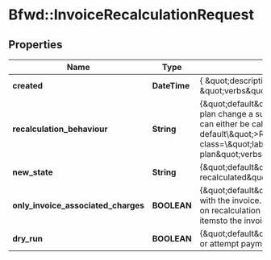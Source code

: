 # Bfwd::InvoiceRecalculationRequest

## Properties
Name | Type | Description | Notes
------------ | ------------- | ------------- | -------------
**created** | **DateTime** | { \&quot;description\&quot; : \&quot;The UTC DateTime when the object was created.\&quot;, \&quot;verbs\&quot;:[] } | [optional] 
**recalculation_behaviour** | **String** | {\&quot;default\&quot;:\&quot;RecalculateAsLatestSubscriptionVersion\&quot;,\&quot;description\&quot;:\&quot;On plan change a subscription may have outstanding invoices.If the value of the invoice needs to be changed it can either be calculated via the new or old plan. &lt;span class&#x3D;\\\&quot;label label-default\\\&quot;&gt;RecalculateAsLatestSubscriptionVersion&lt;/span&gt; calculates as the original plan and &lt;span class&#x3D;\\\&quot;label label-default\\\&quot;&gt;RecalculateAsCurrentSubscriptionVersion&lt;/span&gt; as the new plan\&quot;verbs\&quot;:[\&quot;POST\&quot;,\&quot;GET\&quot;]} | 
**new_state** | **String** | {\&quot;default\&quot;:\&quot;Pending\&quot;,\&quot;description\&quot;:\&quot;State of the invoice once recalculated\&quot;,\&quot;verbs\&quot;:[\&quot;POST\&quot;,\&quot;GET\&quot;]} | 
**only_invoice_associated_charges** | **BOOLEAN** | {\&quot;default\&quot;:true,\&quot;description\&quot;:\&quot;Only include charges which are already associated with the invoice. For example the subscription may have pending charges which can be added to the invoice on recalculation by setting this value to false. Note settings this value to true may cause new invoice line itemsto the invoice\&quot;,\&quot;verbs\&quot;:[\&quot;POST\&quot;,\&quot;GET\&quot;]} | [default to false]
**dry_run** | **BOOLEAN** | {\&quot;default\&quot;:\&quot;false\&quot;,\&quot;description\&quot;:\&quot;Calculate the invoice but do not store or attempt payment\&quot;,\&quot;verbs\&quot;:[\&quot;POST\&quot;,\&quot;GET\&quot;]} | [default to false]


